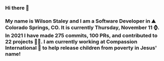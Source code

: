 ### Hi there 👋

### My name is Wilson Staley and I am a Software Developer in ⛰ Colorado Springs, CO.  It is currently Thursday, November 11 ⌚. In 2021 I have made 275 commits, 100 PRs, and contributed to 22 projects 👨‍💻. I am currently working at Compassion International 🏢 to help release children from poverty in Jesus' name!